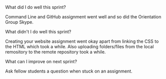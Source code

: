 What did I do well this sprint?

Command Line and GitHub assignment went well and so did the Orientation Group Skype.


What didn't I do well this sprint?

Creating your website assignment went okay apart from linking the CSS to the HTML which took a while.
Also uploading folders/files from the local remository to the remote repository took a while.


What can I improve on next sprint?

Ask fellow students a question when stuck on an assignment.
